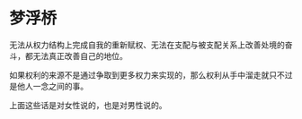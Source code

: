 # 梦浮桥

无法从权力结构上完成自我的重新赋权、无法在支配与被支配关系上改善处境的奋斗，都无法真正改善自己的地位。

如果权利的来源不是通过争取到更多权力来实现的，那么权利从手中溜走就只不过是他人一念之间的事。

上面这些话是对女性说的，也是对男性说的。


